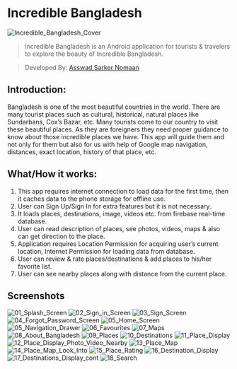 # Incredible Bangladesh
![Incredible_Bangladesh_Cover](screenshots/incredible_bangladesh_cover.jpg "Incredible Bangladesh Cover")
> Incredible Bangladesh is an Android application for tourists & travelers to explore the beauty of Incredible Bangladesh.

> Developed By: [Asswad Sarker Nomaan](https://www.asswadsarker.me "Asswad Sarker Nomaan")

## Introduction:

Bangladesh is one of the most beautiful countries in the world. There are many tourist places such as cultural, historical, natural places like Sundarbans, Cox’s Bazar, etc. Many tourists come to our country to visit these beautiful places. As they are foreigners they need proper guidance to know about those incredible places we have. This app will guide them and not only for them but also for us with help of Google map navigation, distances, exact location, history of that place, etc.

## What/How it works:

1. This app requires internet connection to load data for the first time, then it caches data to the phone storage for offline use.
2. User can Sign Up/Sign In for extra features but it is not necessary.
3. It loads places, destinations, image, videos etc. from firebase real-time database.
4. User can read description of places, see photos, videos, maps & also can get direction to the place.
5. Application requires Location Permission for acquiring user’s current location, Internet Permission for loading data from database.
6. User can review & rate places/destinations & add places to his/her favorite list.
7. User can see nearby places along with distance from the current place.

## Screenshots

![01_Splash_Screen](screenshots/01_Splash_Screen.jpg "Splash Screen")
![02_Sign_in_Screen](screenshots/02_Sign_in_Screen.jpg "Sign in Screen")
![03_Sign_Screen](screenshots/03_Sign_Screen.jpg "Sign Screen")
![04_Forgot_Password_Screen](screenshots/04_Forgot_Password_Screen.jpg "Forgot Password Screen")
![05_Home_Screen](screenshots/05_Home_Screen.jpg "Home Screen")
![05_Navigation_Drawer](screenshots/05_Navigation_Drawer.jpg "Navigation Drawer")
![06_Favourites](screenshots/06_Favourites.jpg "Favourites")
![07_Maps](screenshots/07_Maps.jpg "Maps")
![08_About_Bangladesh](screenshots/08_About_Bangladesh.jpg "About Bangladesh")
![09_Places](screenshots/09_Places.jpg "Places")
![10_Destinations](screenshots/10_Destinations.jpg "Destinations")
![11_Place_Display](screenshots/11_Place_Display.jpg "Place Display")
![12_Place_Display_Photo_Video_Nearby](screenshots/12_Place_Display_Photo_Video_Nearby.jpg "Place Display Photo Video Nearby")
![13_Place_Map](screenshots/13_Place_Map.jpg "Place Map")
![14_Place_Map_Look_Into](screenshots/14_Place_Map_Look_Into.jpg "Place Map Look Into")
![15_Place_Rating](screenshots/15_Place_Rating.jpg "Place Rating")
![16_Destination_Display](screenshots/16_Destination_Display.jpg "Destination Display")
![17_Destinations_Display_cont](screenshots/17_Destinations_Display_cont.jpg "Destinations Display cont")
![18_Search](screenshots/18_Search.jpg "Search")
